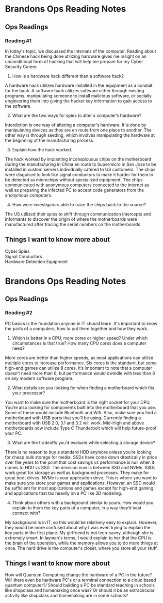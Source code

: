 # Brandons Ops Reading Notes

## Ops Readings

### Reading #1

In today's topic, we discussed the internals of the computer. Reading about the Chinese hack being done utilizing hardware gives me insight on an unconditional form of hacking that will help me prepare for my Cyber Security Career. 

1. How is a hardware hack different than a software hack?

A hardware hack utilizes hardware installed in the equipment as a conduit for the hack. A software hack utilizes software either through existing programs, manipulating someone to install malicious software, or socially engineering them into giving the hacker key information to gain access to the software. 

2. What are the two ways for spies to alter a computer’s hardware?

Interdiction is one way of altering a computer's hardware. It is done by manipulating devices as they are en route from one place to another. 
The other way is through seeding, which involves manipulating the hardware at the beginning of the manufacturing process.

3. Explain how the hack worked.

The hack worked by implanting inconspicuous chips on the motherboard during the manufacturing in China en route to Supermicro in San Jose to be installed in custom servers individually catered to US customers. The chips were disguised to look like signal conductors to make it harder for them to be detected as microchips without specialized equipment. The chips communicated with anonymous computers connected to the internet as well as preparing the infected PC to accept code generators from the anonymous computers. 

4. How were investigators able to trace the chips back to the source?

The US utilized their spies to shift through communication intercepts and informants to discover the origin of where the motherboards were manufactured after tracing the serial numbers on the motherboards. 

## Things I want to know more about

Cyber Spies\
Signal Conductors\
Hardware Detection Equipment

# Brandons Ops Reading Notes

## Ops Readings

### Reading #2

PC basics is the foundation anyone in IT should learn. It's important to know the parts of a computers, how to put them together and how they work. 

1. Which is better in a CPU, more cores or higher speed? Under which circumstances is that true? How many CPU cores does a computer need?
	
  More cores are better than higher speeds, as most applications can utilize multiple cores to increase performance. Six cores is the standard, but some high-end games can utilize 8 cores. It’s important to note that a computer doesn’t need more than 6, but performance would dwindle with less than 6 on any modern software program. 


2. What details are you looking for when finding a motherboard which fits your processor?

  You want to make sure the motherboard is the right socket for your CPU. You’re also looking for components built into the motherboard that you use. Some of these would include Bluetooth and Wifi. Also, make sure you find a motherboard with USB ports that you’ll be using. Currently finding a motherboard with USB 2.0, 3.1 and 3.2 will work. Mid-High and above motherboards now include Type C Thunderbolt which will help future-proof your PC.  

3. What are the tradeoffs you’d evaluate while selecting a storage device?

  There is no reason to buy a standard HDD anymore unless you’re looking for cheap bulk storage for media. SSDs have come down drastically in price over the years to the point that cost savings vs performance is null when it comes to HDD vs SSD. The decision now is between SSD and NVMe. SSDs work great for storage as well as background processes. They make for great boot drives. NVMe is your application drive. This is where you want to make sure you store your games and applications. However, an SSD would be sufficient for most applications and games except for high-end gaming and applications that tax heavily on a PC like 3D modeling. 


4. Think about others with a background similar to yours. How would you explain to them the key parts of a computer, in a way they’d best connect with?

  My background is in IT, so this would be relatively easy to explain. However, they would be more confused about why I was even trying to explain the key parts in the first place. My girlfriend is not tech-savvy, although she is extremely smart. In layman's terms, I would explain to her that the CPU is the brain of the operation, while the memory allows you to do more things at once. The hard drive is the computer's closet, where you store all your stuff. 

## Things I want to know more about

How will Quantum Computing change the hardware of a PC in the future? Will there even be hardware PC's or a terminal connection to a cloud based quantum computer?/
Should building a PC be standard teaching in schools like shopclass and homemaking once was? Or should it be an extracircular activity like shopclass and homemaking are in some schools? 

